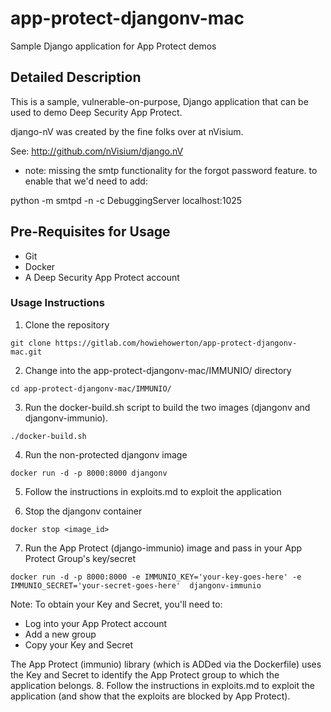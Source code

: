 # app-protect-djangonv-mac
Sample Django application for App Protect demos
## Detailed Description
This is a sample, vulnerable-on-purpose, Django application that can be used to demo Deep Security App Protect.

django-nV was created by the fine folks over at nVisium.

See:  http://github.com/nVisium/django.nV


 - note: missing the smtp functionality for the forgot password feature. to enable that we'd need to add:

 python -m smtpd -n -c DebuggingServer localhost:1025



## Pre-Requisites for Usage
* Git
* Docker
* A Deep Security App Protect account

### Usage Instructions

1. Clone the repository
```
git clone https://gitlab.com/howiehowerton/app-protect-djangonv-mac.git
```
2. Change into the app-protect-djangonv-mac/IMMUNIO/ directory
```
cd app-protect-djangonv-mac/IMMUNIO/
```
3. Run the docker-build.sh script to build the two images (djangonv and djangonv-immunio).
```
./docker-build.sh
```
4. Run the non-protected djangonv image
```
docker run -d -p 8000:8000 djangonv
```
5. Follow the instructions in exploits.md to exploit the application

6. Stop the djangonv container
```
docker stop <image_id>
```
7. Run the App Protect (django-immunio) image and pass in your App Protect Group's key/secret
```
docker run -d -p 8000:8000 -e IMMUNIO_KEY='your-key-goes-here' -e IMMUNIO_SECRET='your-secret-goes-here'  djangonv-immunio
```
Note: To obtain your Key and Secret, you'll need to:
* Log into your App Protect account
* Add a new group
* Copy your Key and Secret

The App Protect (immunio) library (which is ADDed via the Dockerfile) uses the Key and Secret to identify the App Protect group to which the application belongs.
8. Follow the instructions in exploits.md to exploit the application (and show that the exploits are blocked by App Protect).

